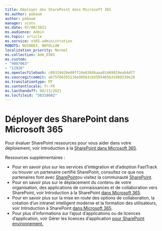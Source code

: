 ```yaml
---
title: Déployer des SharePoint dans Microsoft 365
ms.author: pebaum
author: pebaum
manager: scotv
ms.date: 07/08/2021
ms.audience: Admin
ms.topic: article
ms.service: o365-administration
ROBOTS: NOINDEX, NOFOLLOW
localization_priority: Normal
ms.collection: Adm_O365
ms.custom:
- "9007063"
- "11926"
ms.openlocfilehash: c89319420e00ff2de8384baaa01469819eab4df7
ms.sourcegitcommit: ab75f66355116e995b3cb5505465b31989339e28
ms.translationtype: MT
ms.contentlocale: fr-FR
ms.lasthandoff: 08/13/2021
ms.locfileid: "58318682"
---
```

# <a name="deploy-sharepoint-in-microsoft-365"></a>Déployer des SharePoint dans Microsoft 365

Pour évaluer SharePoint ressources pour vous aider dans votre déploiement, voir Introduction à la [SharePoint dans Microsoft 365](https://docs.microsoft.com/sharepoint/introduction). 

Ressources supplémentaires : 

- Pour en savoir plus sur les services d’intégration et d’adoption FastTrack ou trouver un partenaire certifié SharePoint, consultez ce que nos partenaires font avec [SharePoint](https://docs.microsoft.com/microsoft-365/sharepoint/sharepoint-partners-sharepoint-support)ou visitez la communauté [SharePoint](https://techcommunity.microsoft.com/t5/sharepoint/ct-p/SharePoint). 
- Pour en savoir plus sur le déplacement du contenu de votre organisation, des applications de connaissances et de collaboration vers SharePoint, voir Introduction à la SharePoint [dans Microsoft 365](https://docs.microsoft.com/sharepoint/introduction#migration). 
- Pour en savoir plus sur la mise en route des options de collaboration, la création d’un intranet intelligent moderne et la formation des utilisateurs, voir Introduction à SharePoint [dans Microsoft 365](https://docs.microsoft.com/sharepoint/introduction#collaboration). 
- Pour plus d’informations sur l’ajout d’applications ou de licences d’application, voir Gérer les licences d’application [pour SharePoint environnement.](https://docs.microsoft.com/sharepoint/manage-app-licenses) 


